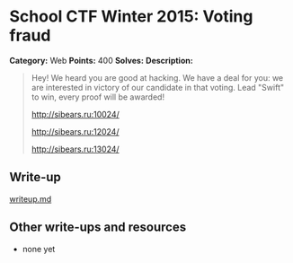 # School CTF Winter 2015: Voting fraud

**Category:** Web
**Points:** 400
**Solves:** 
**Description:**

> Hey! We heard you are good at hacking. We have a deal for you: we are interested in victory of our candidate in that voting. Lead "Swift" to win, every proof will be awarded!
> 
> <http://sibears.ru:10024/>
> 
> 
> <http://sibears.ru:12024/>
> 
> 
> <http://sibears.ru:13024/>


## Write-up

[writeup.md](./writeup.md)

## Other write-ups and resources

* none yet
